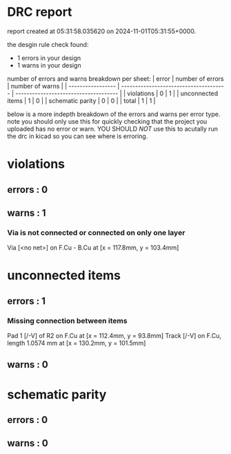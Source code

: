 # DRC report

report created at 05:31:58.035620 on 2024-11-01T05:31:55+0000.

the desgin rule check found:
- 1 errors in your design
- 1 warns in your design

number of errors and warns breakdown per sheet:
| error             | number of errors                       | number of warns                       |
| ----------------- | -------------------------------------- | ------------------------------------- | 
| violations        | 0        | 1        | 
| unconnected items | 1 | 0 | 
| schematic parity  | 0  | 0  |
| total             |  1                      | 1                       |

below is a more indepth breakdown of the errors and warns per error type.
note you should only use this for quickly checking that the project
you uploaded has no error or warn. YOU SHOULD *NOT* use this to acutally
run the drc in kicad so you can see where is erroring.


# violations

## errors : 0

## warns : 1
### Via is not connected or connected on only one layer
Via [&lt;no net&gt;] on F.Cu - B.Cu at [x = 117.8mm, y = 103.4mm]



# unconnected items

## errors : 1
### Missing connection between items
Pad 1 [/-V] of R2 on F.Cu at [x = 112.4mm, y = 93.8mm]
Track [/-V] on F.Cu, length 1.0574 mm at [x = 130.2mm, y = 101.5mm]



## warns : 0

# schematic parity

## errors : 0

## warns : 0

